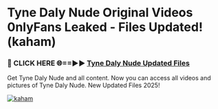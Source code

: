# Tyne Daly Nude Original Videos 0nlyFans Leaked - Files Updated! (kaham)

<h3>🔴 CLICK HERE 🌐==►► <a href="https://tinyurl.com/y5r63du9" rel="nofollow">Tyne Daly Nude Updated Files</a></h3>

Get Tyne Daly Nude and all content. Now you can access all videos and pictures of Tyne Daly Nude. New Updated Files 2025!

[![kaham](https://i.imgur.com/UVo9nyh.gif)](https://tinyurl.com/y5r63du9)
